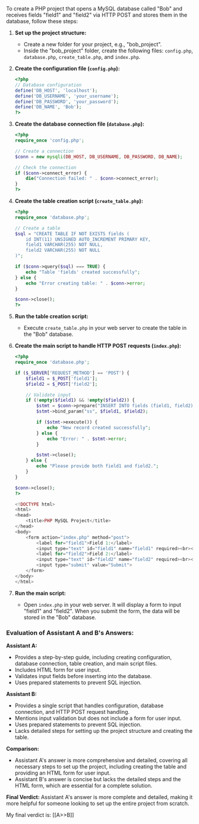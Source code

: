 
To create a PHP project that opens a MySQL database called "Bob" and receives fields "field1" and "field2" via HTTP POST and stores them in the database, follow these steps:

1. **Set up the project structure:**
   - Create a new folder for your project, e.g., "bob_project".
   - Inside the "bob_project" folder, create the following files: `config.php`, `database.php`, `create_table.php`, and `index.php`.

2. **Create the configuration file (`config.php`):**
   ```php
   <?php
   // Database configuration
   define('DB_HOST', 'localhost');
   define('DB_USERNAME', 'your_username');
   define('DB_PASSWORD', 'your_password');
   define('DB_NAME', 'Bob');
   ?>
   ```

3. **Create the database connection file (`database.php`):**
   ```php
   <?php
   require_once 'config.php';

   // Create a connection
   $conn = new mysqli(DB_HOST, DB_USERNAME, DB_PASSWORD, DB_NAME);

   // Check the connection
   if ($conn->connect_error) {
       die("Connection failed: " . $conn->connect_error);
   }
   ?>
   ```

4. **Create the table creation script (`create_table.php`):**
   ```php
   <?php
   require_once 'database.php';

   // Create a table
   $sql = "CREATE TABLE IF NOT EXISTS fields (
       id INT(11) UNSIGNED AUTO_INCREMENT PRIMARY KEY,
       field1 VARCHAR(255) NOT NULL,
       field2 VARCHAR(255) NOT NULL
   )";

   if ($conn->query($sql) === TRUE) {
       echo "Table 'fields' created successfully";
   } else {
       echo "Error creating table: " . $conn->error;
   }

   $conn->close();
   ?>
   ```

5. **Run the table creation script:**
   - Execute `create_table.php` in your web server to create the table in the "Bob" database.

6. **Create the main script to handle HTTP POST requests (`index.php`):**
   ```php
   <?php
   require_once 'database.php';

   if ($_SERVER['REQUEST_METHOD'] == 'POST') {
       $field1 = $_POST['field1'];
       $field2 = $_POST['field2'];

       // Validate input
       if (!empty($field1) && !empty($field2)) {
           $stmt = $conn->prepare("INSERT INTO fields (field1, field2) VALUES (?, ?)");
           $stmt->bind_param("ss", $field1, $field2);

           if ($stmt->execute()) {
               echo "New record created successfully";
           } else {
               echo "Error: " . $stmt->error;
           }

           $stmt->close();
       } else {
           echo "Please provide both field1 and field2.";
       }
   }

   $conn->close();
   ?>

   <!DOCTYPE html>
   <html>
   <head>
       <title>PHP MySQL Project</title>
   </head>
   <body>
       <form action="index.php" method="post">
           <label for="field1">Field 1:</label>
           <input type="text" id="field1" name="field1" required><br><br>
           <label for="field2">Field 2:</label>
           <input type="text" id="field2" name="field2" required><br><br>
           <input type="submit" value="Submit">
       </form>
   </body>
   </html>
   ```

7. **Run the main script:**
   - Open `index.php` in your web server. It will display a form to input "field1" and "field2". When you submit the form, the data will be stored in the "Bob" database.

### Evaluation of Assistant A and B's Answers:

**Assistant A:**
- Provides a step-by-step guide, including creating configuration, database connection, table creation, and main script files.
- Includes HTML form for user input.
- Validates input fields before inserting into the database.
- Uses prepared statements to prevent SQL injection.

**Assistant B:**
- Provides a single script that handles configuration, database connection, and HTTP POST request handling.
- Mentions input validation but does not include a form for user input.
- Uses prepared statements to prevent SQL injection.
- Lacks detailed steps for setting up the project structure and creating the table.

**Comparison:**
- Assistant A's answer is more comprehensive and detailed, covering all necessary steps to set up the project, including creating the table and providing an HTML form for user input.
- Assistant B's answer is concise but lacks the detailed steps and the HTML form, which are essential for a complete solution.

**Final Verdict:**
Assistant A's answer is more complete and detailed, making it more helpful for someone looking to set up the entire project from scratch.

My final verdict is: [[A>>B]]